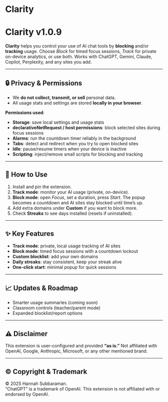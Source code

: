 # Clarity
<h1>Clarity v1.0.9</h1>

<p><strong>Clarity</strong> helps you control your use of AI chat tools by <strong>blocking</strong> and/or <strong>tracking</strong> usage.
Choose <em>Block</em> for timed focus sessions, <em>Track</em> for private on-device analytics, or use both.
Works with ChatGPT, Gemini, Claude, Copilot, Perplexity, and any sites you add.</p>

<hr />

<h2>🔒 Privacy &amp; Permissions</h2>
<ul>
  <li>We <strong>do not collect, transmit, or sell</strong> personal data.</li>
  <li>All usage stats and settings are stored <strong>locally in your browser</strong>.</li>
</ul>

<p><strong>Permissions used</strong>:</p>
<ul>
  <li><strong>Storage</strong>: save local settings and usage stats</li>
  <li><strong>declarativeNetRequest / host permissions</strong>: block selected sites during focus sessions</li>
  <li><strong>Alarms</strong>: run the countdown timer reliably in the background</li>
  <li><strong>Tabs</strong>: detect and redirect when you try to open blocked sites</li>
  <li><strong>Idle</strong>: pause/resume timers when your device is inactive</li>
  <li><strong>Scripting</strong>: inject/remove small scripts for blocking and tracking</li>
</ul>

<hr />

<h2>🚀 How to Use</h2>
<ol>
  <li>Install and pin the extension.</li>
  <li><strong>Track mode</strong>: monitor your AI usage (private, on-device).</li>
  <li><strong>Block mode</strong>: open <em>Focus</em>, set a duration, press <em>Start</em>.
    The popup becomes a countdown and AI sites stay blocked until time’s up.</li>
  <li>Add extra domains under <strong>Custom</strong> if you want to block more.</li>
  <li>Check <strong>Streaks</strong> to see days installed (resets if uninstalled).</li>
</ol>

<hr />

<h2>✨ Key Features</h2>
<ul>
  <li><strong>Track mode</strong>: private, local usage tracking of AI sites</li>
  <li><strong>Block mode</strong>: timed focus sessions with a countdown lockout</li>
  <li><strong>Custom blocklist</strong>: add your own domains</li>
  <li><strong>Daily streaks</strong>: stay consistent, keep your streak alive</li>
  <li><strong>One-click start</strong>: minimal popup for quick sessions</li>
</ul>

<hr />

<h2>📈 Updates &amp; Roadmap</h2>
<ul>
  <li>Smarter usage summaries (coming soon)</li>
  <li>Classroom controls (teacher/parent mode)</li>
  <li>Expanded blocklist/report options</li>
</ul>

<hr />

<h2>⚠️ Disclaimer</h2>
<p>This extension is user-configured and provided <strong>“as is.”</strong>
Not affiliated with OpenAI, Google, Anthropic, Microsoft, or any other mentioned brand.</p>

<hr />

<h2>© Copyright &amp; Trademark</h2>
<p>© 2025 Hannah Subbaraman.<br />
“ChatGPT” is a trademark of OpenAI. This extension is not affiliated with or endorsed by OpenAI.</p>
